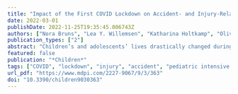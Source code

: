 ```yaml
---
title: "Impact of the First COVID Lockdown on Accident- and Injury-Related Pediatric Intensive Care Admissions in Germany—A Multicenter Study"
date: 2022-03-01
publishDate: 2022-11-25T19:35:45.006743Z
authors: ["Nora Bruns", "Lea Y. Willemsen", "Katharina Holtkamp", "Oliver Kamp", "Marcel Dudda", "Bernd Kowall", "Andreas Stang", "Florian Hey", "Judith Blankenburg", "Hemmen Sabir", "Frank Eifinger", "Hans Fuchs", "Roland Haase", "Clemens Andrée", "Michael Heldmann", "Jenny Potratz", "Daniel Kurz", "Anja Schumann", "Merle Müller-Knapp", "Nadine Mand", "Claus Doerfel", "Peter Dahlem", "Tobias Rothoeft", "Manuel Ohlert", "Katrin Silkenbäumer", "Frank Dohle", "Fithri Indraswari", "Frank Niemann", "Peter Jahn", "Michael Merker", "Nicole Braun", "Francisco Brevis Nunez", "Matthias Engler", "Konrad Heimann", "Gerhard K. Wolf", "Dominik Wulf", "Saskia Hankel", "Holger Freymann", "Nicolas Allgaier", "Felix Knirsch", "Martin Dercks", "Julia Reinhard", "Marc Hoppenz", "Ursula Felderhoff-Müser", "Christian Dohna-Schwake"]
publication_types: ["2"]
abstract: "Children’s and adolescents’ lives drastically changed during COVID lockdowns worldwide. To compare accident- and injury-related admissions to pediatric intensive care units (PICU) during the first German COVID lockdown with previous years, we conducted a retrospective multicenter study among 37 PICUs (21.5% of German PICU capacities). A total of 1444 admissions after accidents or injuries during the first lockdown period and matched periods of 2017–2019 were reported and standardized morbidity ratios (SMR) were calculated. Total PICU admissions due to accidents/injuries declined from an average of 366 to 346 (SMR 0.95 (CI 0.85–1.05)). Admissions with trauma increased from 196 to 212 (1.07 (0.93–1.23). Traffic accidents and school/kindergarten accidents decreased (0.77 (0.57–1.02 and 0.26 (0.05–0.75)), whereas household and leisure accidents increased (1.33 (1.06–1.66) and 1.34 (1.06–1.67)). Less neurosurgeries and more visceral surgeries were performed (0.69 (0.38–1.16) and 2.09 (1.19–3.39)). Non-accidental non-suicidal injuries declined (0.73 (0.42–1.17)). Suicide attempts increased in adolescent boys (1.38 (0.51–3.02)), but decreased in adolescent girls (0.56 (0.32–0.79)). In summary, changed trauma mechanisms entailed different surgeries compared to previous years. We found no evidence for an increase in child abuse cases requiring intensive care. The increase in suicide attempts among boys demands investigation."
featured: false
publication: "*Children*"
tags: ["COVID", "lockdown", "injury", "accident", "pediatric intensive care", "trauma"]
url_pdf: "https://www.mdpi.com/2227-9067/9/3/363"
doi: "10.3390/children9030363"
---
```


